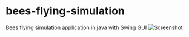 # bees-flying-simulation
Bees flying simulation application in java with Swing GUI
![Screenshot](pic1.png)
